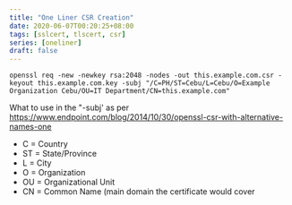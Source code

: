 ```yaml
---
title: "One Liner CSR Creation"
date: 2020-06-07T00:20:25+08:00
tags: [sslcert, tlscert, csr]
series: [oneliner]
draft: false
---
```


```
openssl req -new -newkey rsa:2048 -nodes -out this.example.com.csr -keyout this.example.com.key -subj "/C=PH/ST=Cebu/L=Cebu/O=Example Organization Cebu/OU=IT Department/CN=this.example.com"
```

What to use in the "-subj' as per https://www.endpoint.com/blog/2014/10/30/openssl-csr-with-alternative-names-one

* C  = Country
* ST = State/Province
* L  = City
* O  = Organization
* OU = Organizational Unit
* CN = Common Name (main domain the certificate would cover
